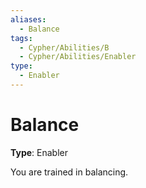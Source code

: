 ```yaml
---
aliases:
  - Balance
tags:
  - Cypher/Abilities/B
  - Cypher/Abilities/Enabler
type:
  - Enabler
---
```


# Balance

**Type**: Enabler

You are trained in balancing.
